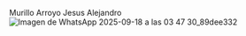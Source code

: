 Murillo Arroyo Jesus Alejandro
![Imagen de WhatsApp 2025-09-18 a las 03 47 30_89dee332](https://github.com/user-attachments/assets/a080e29b-cb9a-491e-b07c-9746f787cc6d)
